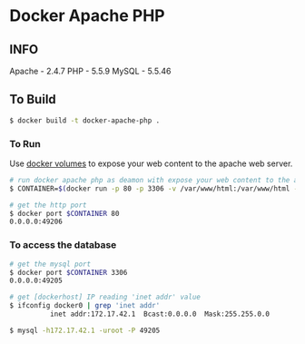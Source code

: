 # Docker Apache PHP

## INFO
Apache - 2.4.7
PHP - 5.5.9
MySQL - 5.5.46

## To Build

``` bash
$ docker build -t docker-apache-php .
```

### To Run

Use [docker volumes](http://docs.docker.io/use/working_with_volumes/) to expose
your web content to the apache web server.

``` bash
# run docker apache php as deamon with expose your web content to the apache web server
$ CONTAINER=$(docker run -p 80 -p 3306 -v /var/www/html:/var/www/html -d docker-apache-php)

# get the http port
$ docker port $CONTAINER 80
0.0.0.0:49206
```

### To access the database
``` bash
# get the mysql port
$ docker port $CONTAINER 3306
0.0.0.0:49205

# get [dockerhost] IP reading 'inet addr' value
$ ifconfig docker0 | grep 'inet addr'
          inet addr:172.17.42.1  Bcast:0.0.0.0  Mask:255.255.0.0

$ mysql -h172.17.42.1 -uroot -P 49205
```
